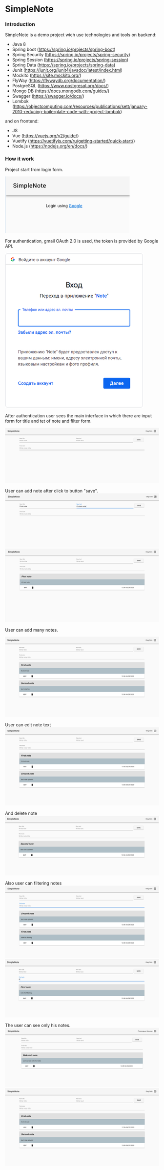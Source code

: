 # SimpleNote

### Introduction

SimpleNote is a demo project wich use technologies and tools on backend:

- Java 8 
- Spring boot (https://spring.io/projects/spring-boot)
- Spring Security (https://spring.io/projects/spring-security)
- Spring Session (https://spring.io/projects/spring-session)
- Spring Data (https://spring.io/projects/spring-data)
- Junit (https://junit.org/junit4/javadoc/latest/index.html)
- Mockito (https://site.mockito.org/)
- FlyWay (https://flywaydb.org/documentation/)
- PostgreSQL (https://www.postgresql.org/docs/)
- Mongo DB (https://docs.mongodb.com/guides/)
- Swagger (https://swagger.io/docs/)
- Lombok (https://objectcomputing.com/resources/publications/sett/january-2010-reducing-boilerplate-code-with-project-lombok)

and on frontend:

- JS 
- Vue (https://vuejs.org/v2/guide/)
- Vuetify (https://vuetifyjs.com/ru/getting-started/quick-start/)
- Node.js (https://nodejs.org/en/docs/)

### How it work

Project start from login form. 

![login alt](https://github.com/MaksPlo/simplenote/raw/master/src/main/resources/images/login.png)

For authentication, gmail OAuth 2.0 is used, the token is provided by Google API.

![google form alt](https://github.com/MaksPlo/simplenote/raw/master/src/main/resources/images/google_form.png)

After authentication user sees the main interface in which there are input form for title and tet of note and filter form.

![interface alt](https://github.com/MaksPlo/simplenote/raw/master/src/main/resources/images/interface.png)


User can add note after click to button "save".
![writing note alt](https://github.com/MaksPlo/simplenote/raw/master/src/main/resources/images/note_writing.png)
![first note alt](https://github.com/MaksPlo/simplenote/raw/master/src/main/resources/images/add_first_note.png)

User can add many notes.

![second note alt](https://github.com/MaksPlo/simplenote/raw/master/src/main/resources/images/add_second_note.png)

User can edit note text
![edit note alt](https://github.com/MaksPlo/simplenote/raw/master/src/main/resources/images/update_second_note.png)

And delete note
![delete note alt](https://github.com/MaksPlo/simplenote/raw/master/src/main/resources/images/remove_first_note.png)

Also user can filtering notes
![note for filter alt](https://github.com/MaksPlo/simplenote/raw/master/src/main/resources/images/add_note_to_filtering.png)
![filtering note alt](https://github.com/MaksPlo/simplenote/raw/master/src/main/resources/images/filtering_example.png)

The user can see only his notes.
![first user note alt](https://github.com/MaksPlo/simplenote/raw/master/src/main/resources/images/other_user.png)
![second user note alt](https://github.com/MaksPlo/simplenote/raw/master/src/main/resources/images/update_second_note.png)


